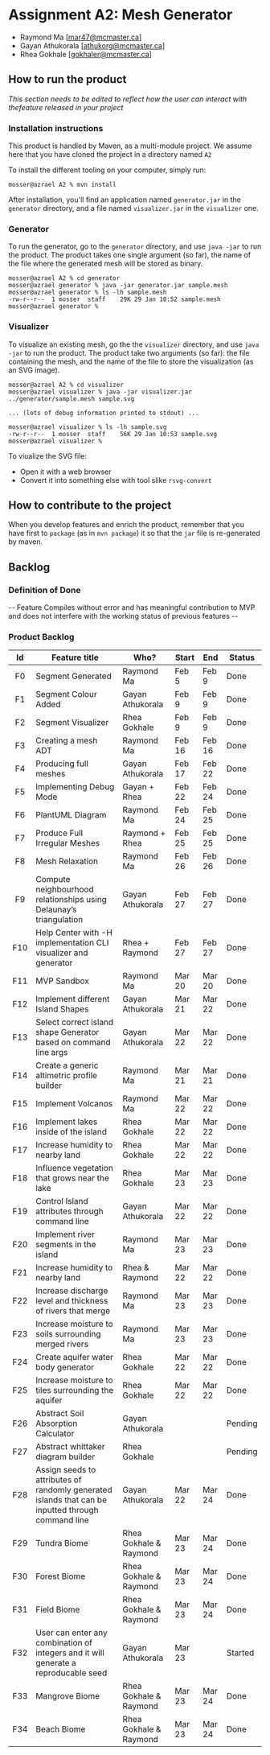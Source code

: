 # Assignment A2: Mesh Generator

  - Raymond Ma [mar47@mcmaster.ca]
  - Gayan Athukorala [athukorg@mcmaster.ca]
  - Rhea Gokhale [gokhaler@mcmaster.ca]

## How to run the product

_This section needs to be edited to reflect how the user can interact with thefeature released in your project_

### Installation instructions

This product is handled by Maven, as a multi-module project. We assume here that you have cloned the project in a directory named `A2`

To install the different tooling on your computer, simply run:

```
mosser@azrael A2 % mvn install
```

After installation, you'll find an application named `generator.jar` in the `generator` directory, and a file named `visualizer.jar` in the `visualizer` one. 

### Generator

To run the generator, go to the `generator` directory, and use `java -jar` to run the product. The product takes one single argument (so far), the name of the file where the generated mesh will be stored as binary.

```
mosser@azrael A2 % cd generator 
mosser@azrael generator % java -jar generator.jar sample.mesh
mosser@azrael generator % ls -lh sample.mesh
-rw-r--r--  1 mosser  staff    29K 29 Jan 10:52 sample.mesh
mosser@azrael generator % 
```

### Visualizer

To visualize an existing mesh, go the the `visualizer` directory, and use `java -jar` to run the product. The product take two arguments (so far): the file containing the mesh, and the name of the file to store the visualization (as an SVG image).

```
mosser@azrael A2 % cd visualizer 
mosser@azrael visualizer % java -jar visualizer.jar ../generator/sample.mesh sample.svg

... (lots of debug information printed to stdout) ...

mosser@azrael visualizer % ls -lh sample.svg
-rw-r--r--  1 mosser  staff    56K 29 Jan 10:53 sample.svg
mosser@azrael visualizer %
```
To viualize the SVG file:

  - Open it with a web browser
  - Convert it into something else with tool slike `rsvg-convert`

## How to contribute to the project

When you develop features and enrich the product, remember that you have first to `package` (as in `mvn package`) it so that the `jar` file is re-generated by maven.

## Backlog

### Definition of Done

-- Feature Compiles without error and has meaningful contribution to MVP and does not interfere with the working status of previous features --

### Product Backlog


| Id  | Feature title                                                                                      | Who?                     | Start  | End    | Status  |
|:---:|----------------------------------------------------------------------------------------------------|--------------------------|--------|--------|---------|
| F0  | Segment Generated                                                                                  | Raymond Ma               | Feb 5  | Feb 9  | Done    |
| F1  | Segment Colour Added                                                                               | Gayan Athukorala         | Feb 9  | Feb 9  | Done    |
| F2  | Segment Visualizer                                                                                 | Rhea Gokhale             | Feb 9  | Feb 9  | Done    |
| F3  | Creating a mesh ADT                                                                                | Raymond Ma               | Feb 16 | Feb 16 | Done    |
| F4  | Producing full meshes                                                                              | Gayan Athukorala         | Feb 17 | Feb 22 | Done    |
| F5  | Implementing Debug Mode                                                                            | Gayan + Rhea             | Feb 22 | Feb 24 | Done    |
| F6  | PlantUML Diagram                                                                                   | Raymond Ma               | Feb 24 | Feb 25 | Done    |
| F7  | Produce Full Irregular Meshes                                                                      | Raymond + Rhea           | Feb 25 | Feb 25 | Done    |
| F8  | Mesh Relaxation                                                                                    | Raymond Ma               | Feb 26 | Feb 26 | Done    |
| F9  | Compute neighbourhood relationships using Delaunay’s triangulation                                 | Gayan Athukorala         | Feb 27 | Feb 27 | Done    |
| F10 | Help Center with -H implementation CLI visualizer and generator                                    | Rhea + Raymond           | Feb 27 | Feb 27 | Done    |
| F11 | MVP Sandbox                                                                                        | Raymond Ma               | Mar 20 | Mar 20 | Done    |
| F12 | Implement different Island Shapes                                                                  | Gayan Athukorala         | Mar 21 | Mar 22 | Done    |
| F13 | Select correct island shape Generator based on command line args                                   | Gayan Athukorala         | Mar 22 | Mar 22 | Done    |
| F14 | Create a generic altimetric profile builder                                                        | Raymond Ma               | Mar 21 | Mar 21 | Done    |
| F15 | Implement Volcanos                                                                                 | Raymond Ma               | Mar 22 | Mar 22 | Done    |
| F16 | Implement lakes inside of the island                                                               | Rhea Gokhale             | Mar 22 | Mar 22 | Done    |
| F17 | Increase humidity to nearby land                                                                   | Rhea Gokhale             | Mar 22 | Mar 22 | Done    |
| F18 | Influence vegetation that grows near the lake                                                      | Rhea Gokhale             | Mar 23 | Mar 23 | Done    |
| F19 | Control Island attributes through command line                                                     | Gayan Athukorala         | Mar 22 | Mar 22 | Done    |
| F20 | Implement river segments in the island                                                             | Raymond Ma               | Mar 23 | Mar 23 | Done    |
| F21 | Increase humidity to nearby land                                                                   | Rhea & Raymond           | Mar 22 | Mar 22 | Done    |
| F22 | Increase discharge level and thickness of rivers that merge                                        | Raymond Ma               | Mar 23 | Mar 23 | Done    |
| F23 | Increase moisture to soils surrounding merged rivers                                               | Raymond Ma               | Mar 23 | Mar 23 | Done    |
| F24 | Create aquifer water body generator                                                                | Rhea Gokhale             | Mar 22 | Mar 22 | Done    |
| F25 | Increase moisture to tiles surrounding the aquifer                                                 | Rhea Gokhale             | Mar 22 | Mar 22 | Done    |
| F26 | Abstract Soil Absorption Calculator                                                                | Gayan Athukorala         |        |        | Pending |
| F27 | Abstract whittaker diagram builder                                                                 | Rhea Gokhale             |        |        | Pending |
| F28 | Assign seeds to attributes of randomly generated islands that can be inputted through command line | Gayan Athukorala         | Mar 22 | Mar 24 | Done    |
| F29 | Tundra Biome                                                                                       | Rhea Gokhale & Raymond   | Mar 23 | Mar 24 | Done    |
| F30 | Forest Biome                                                                                       | Rhea Gokhale & Raymond   | Mar 23 | Mar 24 | Done    |
| F31 | Field Biome                                                                                        | Rhea Gokhale & Raymond   | Mar 23 | Mar 24 | Done    |
| F32 | User can enter any combination of integers and it will generate a reproducable seed                | Gayan Athukorala         | Mar 23 |        | Started |
| F33 | Mangrove Biome                                                                                     | Rhea Gokhale   & Raymond | Mar 23 | Mar 24 | Done    |
| F34 | Beach Biome                                                                                        | Rhea Gokhale  & Raymond  | Mar 23 | Mar 24 | Done    |










